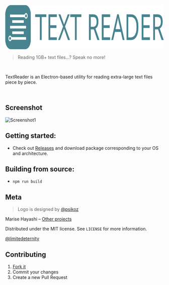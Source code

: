 <p align="center"><img src="logo/logotype_horizontal.png" alt="TextReader" height="140px"></p>

> Reading 1GB+ text files...? Speak no more!

<br>

TextReader is an Electron-based utility for reading extra-large text files piece by piece. 

<br>

## Screenshot

![Screenshot1](http://i64.tinypic.com/23u4ryf.png)

## Getting started:

* Check out [Releases](https://github.com/limitedeternity/TextReader/releases) and download package corresponding to your OS and architecture.

## Building from source:

* `npm run build`

## Meta

> Logo is designed by [@psikoz](https://github.com/psikoz)

Marise Hayashi – [Other projects](https://limitedeternity.github.io/)

Distributed under the MIT license. See ``LICENSE`` for more information.

[@limitedeternity](https://github.com/limitedeternity)

## Contributing

1. [Fork it](https://github.com/limitedeternity/TextReader/fork)
2. Commit your changes
3. Create a new Pull Request

